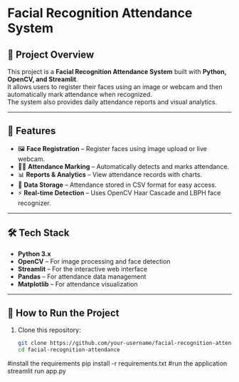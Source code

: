 # Facial Recognition Attendance System

## 📌 Project Overview  
This project is a **Facial Recognition Attendance System** built with **Python, OpenCV, and Streamlit**.  
It allows users to register their faces using an image or webcam and then automatically mark attendance when recognized.  
The system also provides daily attendance reports and visual analytics.

---

## 🎯 Features  
- 🖼️ **Face Registration** – Register faces using image upload or live webcam.  
- 👨‍🎓 **Attendance Marking** – Automatically detects and marks attendance.  
- 📊 **Reports & Analytics** – View attendance records with charts.  
- 💾 **Data Storage** – Attendance stored in CSV format for easy access.  
- ⚡ **Real-time Detection** – Uses OpenCV Haar Cascade and LBPH face recognizer.  

---

## 🛠️ Tech Stack  
- **Python 3.x**  
- **OpenCV** – For image processing and face detection  
- **Streamlit** – For the interactive web interface  
- **Pandas** – For attendance data management  
- **Matplotlib** – For attendance visualization  

---

## 🚀 How to Run the Project  
1. Clone this repository:  
   ```bash
   git clone https://github.com/your-username/facial-recognition-attendance.git
   cd facial-recognition-attendance
#install the requirements
pip install -r requirements.txt
#run the application
streamlit run app.py


